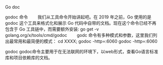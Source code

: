 Go doc


godoc 命令
　　我们从工具命令开始讲起吧。在 2019 年之前，Go 使用的是 godoc 这个工具来格式化和展示 Go 代码中自带的文档。现在这个命令已经不再包含于 Go 工具链中，而需要额外安装: 
go get -v golang.org/x/tools/cmd/godoc
　　godc 命令有多种模式和参数，这里我们列出最常用和最简便的模式：
cd XXXX; godoc -http=:6060
godoc -http=:6060

godoc godoc命令主要用于在无法联网的环境下，以web形式，查看Go语言标准库和项目依赖库的文档。

